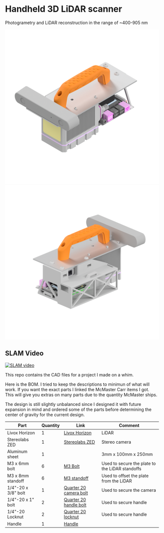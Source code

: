 # Handheld 3D LiDAR scanner
Photogrametry and LiDAR reconstruction in the range of ~400-905 nm

![Render front](render_front.png)
![Render back](render_back.png)

## SLAM Video
[![SLAM video](https://img.youtube.com/vi/sC4UldL-__I/0.jpg)](https://www.youtube.com/watch?v=sC4UldL-__I)

This repo contains the CAD files for a project I made on a whim.

Here is the BOM. I tried to keep the descriptions to minimun of what will work. If you want the exact parts I linked the McMaster Carr items I got. This will give you extras on many parts due to the quantity McMaster ships.

The design is still slightly unbalanced since I designed it with future expansion in mind and ordered some of the parts before determining the center of gravity for the current design.

| Part                | Quantity | Link                                                          | Comment                                         |
|---------------------|----------|---------------------------------------------------------------|-------------------------------------------------|
| Livox Horizon       | 1        | [Livox Horizon](https://www.livoxtech.com/horizon)            | LiDAR                                           |
| Stereolabs ZED      | 1        | [Stereolabs ZED](https://www.stereolabs.com/zed/)             | Stereo camera                                   |
| Aluminum sheet      | 1        |                                                               | 3mm x 100mm x 250mm                             |
| M3 x 6mm bolt       | 6        | [M3 Bolt](https://www.mcmaster.com/91274A102/)                | Used to secure the plate to the LiDAR standoffs |
| M3 x 8mm standoff   | 6        | [M3 standoff](https://www.mcmaster.com/98952A013/)            | Used to offset the plate from the LiDAR         |
| 1/4"-20 x 3/8" bolt | 1        | [Quarter 20 camera bolt](https://www.mcmaster.com/92949A535/) | Used to secure the camera                       |
| 1/4"-20 x 1" bolt   | 2        | [Quarter 20 handle bolt](https://www.mcmaster.com/91251A542/) | Used to secure handle                           |
| 1/4"-20 Locknut     | 2        | [Quarter 20 locknut](https://www.mcmaster.com/90566A029/)     | Used to secure handle                           |
| Handle              | 1        | [Handle](https://www.mcmaster.com/1950A6/)                    |                                                 |
